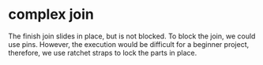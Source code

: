 # complex join #
The finish join slides in place, but is not blocked.
To block the join, we could use pins. However, the execution would be difficult for
a beginner project, therefore, we use ratchet straps to lock the parts in place.